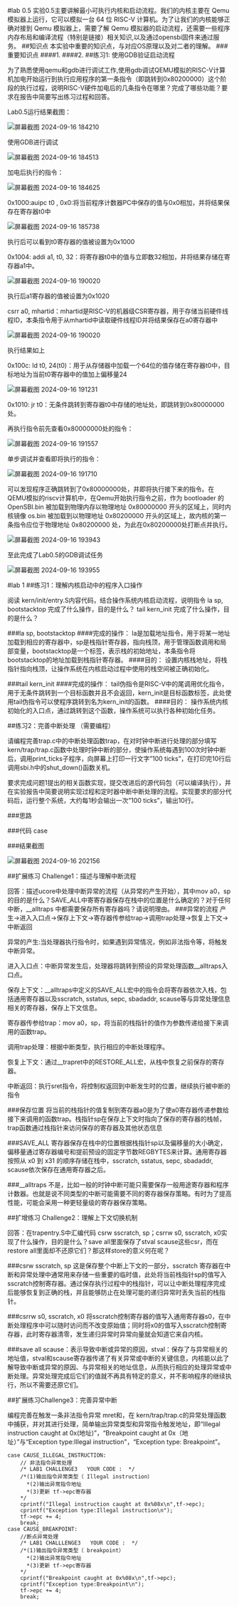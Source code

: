 #lab 0.5
实验0.5主要讲解最小可执行内核和启动流程。我们的内核主要在 Qemu 模拟器上运行，它可以模拟一台 64 位 RISC-V 计算机。为了让我们的内核能够正确对接到 Qemu 模拟器上，需要了解 Qemu 模拟器的启动流程，还需要一些程序内存布局和编译流程（特别是链接）相关知识,以及通过opensbi固件来通过服务。
##知识点
本实验中重要的知识点，与对应OS原理以及对二者的理解。
###重要知识点
####1.
####2.
##练习1: 使用GDB验证启动流程

为了熟悉使用qemu和gdb进行调试工作,使用gdb调试QEMU模拟的RISC-V计算机加电开始运行到执行应用程序的第一条指令（即跳转到0x80200000）这个阶段的执行过程，说明RISC-V硬件加电后的几条指令在哪里？完成了哪些功能？要求在报告中简要写出练习过程和回答。

Lab0.5运行结果截图：

![屏幕截图 2024-09-16 184210](https://github.com/user-attachments/assets/9b5f74d7-9db9-40ab-b49f-04faadcd42eb)

使用GDB进行调试

![屏幕截图 2024-09-16 184513](https://github.com/user-attachments/assets/8e4a6471-4363-49ca-b309-e2e99918c31e)

加电后执行的指令：

![屏幕截图 2024-09-16 184625](https://github.com/user-attachments/assets/684570bd-f310-42d6-9e6f-930abeb85acf)

0x1000:auipc t0 , 0x0:将当前程序计数器PC中保存的值与0x0相加，并将结果保存在寄存器t0中

![屏幕截图 2024-09-16 185738](https://github.com/user-attachments/assets/42f46ebb-fadd-41ac-948b-be54282314bc)

执行后可以看到t0寄存器的值被设置为0x1000

0x1004: addi a1, t0, 32：将寄存器t0中的值与立即数32相加，并将结果存储在寄存器a1中。

![屏幕截图 2024-09-16 190020](https://github.com/user-attachments/assets/d0d0844a-2e07-420e-928d-b3c0aa441171)

执行后a1寄存器的值被设置为0x1020

csrr a0, mhartid：mhartid是RISC-V的机器级CSR寄存器，用于存储当前硬件线程ID，本条指令用于从mhartid中读取硬件线程ID并将结果保存在a0寄存器中

![屏幕截图 2024-09-16 190020](https://github.com/user-attachments/assets/4139c333-2c2a-4d02-860a-ba5deb2ab9dc)

执行结果如上

0x100c: ld t0, 24(t0)：用于从存储器中加载一个64位的值存储在寄存器t0中，目标地址为当前t0寄存器中的值加上偏移量24

![屏幕截图 2024-09-16 191231](https://github.com/user-attachments/assets/dc4fc7c5-2118-4930-b97b-04e9976a1621)

0x1010: jr t0：无条件跳转到寄存器t0中存储的地址处，即跳转到0x80000000处。

再执行指令前先查看0x80000000处的指令：

![屏幕截图 2024-09-16 191557](https://github.com/user-attachments/assets/cc32f9f5-34b3-4371-8a62-d77c755d6fe2)

单步调试并查看即将执行的指令：

![屏幕截图 2024-09-16 191710](https://github.com/user-attachments/assets/a3831269-4a12-40e8-affe-734e98d93e81)

可以发现程序正确跳转到了0x80000000处，并即将执行接下来的指令。在QEMU模拟的riscv计算机中，在Qemu开始执行指令之前，作为 bootloader 的 OpenSBI.bin 被加载到物理内存以物理地址 0x80000000 开头的区域上，同时内核镜像 os.bin 被加载到以物理地址 0x80200000 开头的区域上，故内核的第一条指令应位于物理地址 0x80200000 处，为此在0x80200000处打断点并执行。

![屏幕截图 2024-09-16 193943](https://github.com/user-attachments/assets/2a782d65-c5ab-41e7-9eeb-73389a61cc71)

至此完成了Lab0.5的GDB调试任务

![屏幕截图 2024-09-16 193955](https://github.com/user-attachments/assets/6835c6e4-4dec-4ff7-869b-89531309d689)






#lab 1
##练习1：理解内核启动中的程序入口操作

阅读 kern/init/entry.S内容代码，结合操作系统内核启动流程，说明指令 la sp, bootstacktop 完成了什么操作，目的是什么？ tail kern_init 完成了什么操作，目的是什么？

###la sp, bootstacktop
####完成的操作：
la是加载地址指令，用于将某一地址加载到相应的寄存器中，sp是栈指针寄存器，指向栈顶，用于管理函数调用和局部变量，bootstacktop是一个标签，表示栈的初始地址，本条指令将 bootstacktop的地址加载到栈指针寄存器。
####目的：
设置内核栈地址，将栈指针指向栈顶，让操作系统在内核启动过程中使用的栈空间被正确初始化。

###tail kern_init
####完成的操作：
tail伪指令是RISC-V中的尾调用优化指令，用于无条件跳转到一个目标函数并且不会返回，kern_init是目标函数标签，此处使用tail伪指令可以使程序跳转到名为kern_init的函数。
####目的：
操作系统内核初始化的入口点，通过跳转到这个函数，操作系统可以执行各种初始化任务。


##练习2：完善中断处理 （需要编程）

请编程完善trap.c中的中断处理函数trap，在对时钟中断进行处理的部分填写kern/trap/trap.c函数中处理时钟中断的部分，使操作系统每遇到100次时钟中断后，调用print_ticks子程序，向屏幕上打印一行文字”100 ticks”，在打印完10行后调用sbi.h中的shut_down()函数关机。

要求完成问题1提出的相关函数实现，提交改进后的源代码包（可以编译执行），并在实验报告中简要说明实现过程和定时器中断中断处理的流程。实现要求的部分代码后，运行整个系统，大约每1秒会输出一次”100 ticks”，输出10行。

###思路

    
###代码
    case


###结果截图

![屏幕截图 2024-09-16 202156](https://github.com/user-attachments/assets/e710d8d2-a589-4411-a789-a5927b8e4fb0)



##扩展练习 Challenge1：描述与理解中断流程

回答：描述ucore中处理中断异常的流程（从异常的产生开始），其中mov a0，sp的目的是什么？SAVE_ALL中寄寄存器保存在栈中的位置是什么确定的？对于任何中断，__alltraps 中都需要保存所有寄存器吗？请说明理由。
###异常的流程
产生->进入入口点->保存上下文->寄存器传参给trap->调用trap处理->恢复上下文->中断返回

异常的产生:当处理器执行指令时，如果遇到异常情况，例如非法指令等，将触发中断异常。

进入入口点：中断异常发生后，处理器将跳转到预设的异常处理函数__alltraps入口点。

保存上下文：__alltraps中定义的SAVE_ALL宏中的指令会将寄存器依次入栈，包括通用寄存器以及sscratch, sstatus, sepc, sbadaddr, scause等与异常处理信息相关的寄存器，保存上下文信息。

寄存器传参给trap：mov a0，sp，将当前的栈指针的值作为参数传递给接下来调用的函数trap。

调用trap处理：根据中断类型，执行相应的中断处理程序。

恢复上下文：通过__trapret中的RESTORE_ALL宏，从栈中恢复之前保存的寄存器。

中断返回：执行sret指令，将控制权返回到中断发生时的位置，继续执行被中断的指令

###保存位置
将当前的栈指针的值复制到寄存器a0是为了使a0寄存器传递参数给接下来调用的函数trap。栈指针sp在保存上下文时指向了保存的寄存器的栈帧，trap函数通过栈指针来访问保存的寄存器及其他状态信息

###SAVE_ALL
寄存器保存在栈中的位置根据栈指针sp以及偏移量的大小确定，偏移量通过寄存器编号和提前预设的固定字节数REGBYTES来计算。通用寄存器按照从 x0 到 x31 的顺序存储在栈中，sscratch, sstatus, sepc, sbadaddr, scause依次保存在通用寄存器之后。

###__alltraps 
不是，比如一般的时钟中断可能只需要保存一般用途寄存器和程序计数器。也就是说不同类型的中断可能需要不同的寄存器保存策略。有时为了提高性能，可能会采用一种更轻量级的寄存器保存策略。


##扩增练习 Challenge2：理解上下文切换机制

回答：在trapentry.S中汇编代码 csrw sscratch, sp；csrrw s0, sscratch, x0实现了什么操作，目的是什么？save all里面保存了stval scause这些csr，而在restore all里面却不还原它们？那这样store的意义何在呢？

###csrw sscratch, sp
这是保存整个中断上下文的一部分，sscratch 寄存器在中断和异常处理中通常用来存储一些重要的临时值，此处将当前栈指针sp的值写入sscratch控制寄存器。通过保存执行过程中的栈指针，可以让中断处理程序完成后能够恢复到正确的栈，并且能够防止在处理可能的递归异常时丢失当前的栈指针。

###csrrw s0, sscratch, x0
将sscratch控制寄存器的值写入通用寄存器s0，在中断处理程序中可以随时访问而不改变原始值；同时将x0的值写入sscratch控制寄存器，此时寄存器清零，发生递归异常时异常向量就会知道它来自内核。

###save all
scause：表示导致中断或异常的原因，stval：保存了与异常相关的地址值，stval和scause寄存器传递了有关异常或中断的关键信息，内核能以此了解导致中断或异常的原因、与异常相关的地址信息，从而执行相应的处理异常或中断处理。异常处理完成后它们的值就不再具有特定的意义，并不影响程序的继续执行，所以不需要还原它们。

##扩展练习Challenge3：完善异常中断

编程完善在触发一条非法指令异常 mret和，在 kern/trap/trap.c的异常处理函数中捕获，并对其进行处理，简单输出异常类型和异常指令触发地址，即“Illegal instruction caught at 0x(地址)”，“Breakpoint caught at 0x（地址）”与“Exception type:Illegal instruction"，“Exception type: Breakpoint”。

	case CAUSE_ILLEGAL_INSTRUCTION:
	    // 非法指令异常处理
	    /* LAB1 CHALLENGE3   YOUR CODE :  */
	    /*(1)输出指令异常类型（ Illegal instruction）
	      *(2)输出异常指令地址
	      *(3)更新 tf->epc寄存器
	    */
	    cprintf("Illegal instruction caught at 0x%08x\n",tf->epc);
	    cprintf("Exception type:Illegal instruction\n");
	    tf->epc += 4;
	    break;
	case CAUSE_BREAKPOINT:
	    //断点异常处理
	    /* LAB1 CHALLLENGE3   YOUR CODE :  */
	    /*(1)输出指令异常类型（ breakpoint）
	      *(2)输出异常指令地址
	      *(3)更新 tf->epc寄存器
	    */
	    cprintf("Breakpoint caught at 0x%08x\n",tf->epc);
	    cprintf("Exception type:Breakpoint\n");
	    tf->epc += 4;
	    break;


